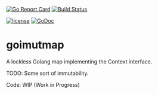 
[![Go Report Card](https://goreportcard.com/badge/github.com/ronin13/goimutmap)](https://goreportcard.com/report/github.com/ronin13/goimutmap)
[![Build Status](https://travis-ci.org/ronin13/goimutmap.svg?branch=master)](https://travis-ci.org/ronin13/goimutmap)

[![license](http://img.shields.io/badge/license-MIT-blue.svg)](https://raw.githubusercontent.com/ronin13/goimutmap/master/LICENSE)
[![GoDoc](https://godoc.org/github.com/ronin13/goimutmap?status.svg)](https://godoc.org/github.com/ronin13/goimutmap)


# goimutmap
A lockless Golang map implementing the Context interface. 

TODO: Some sort of immutability.

Code: WIP (Work in Progress)
